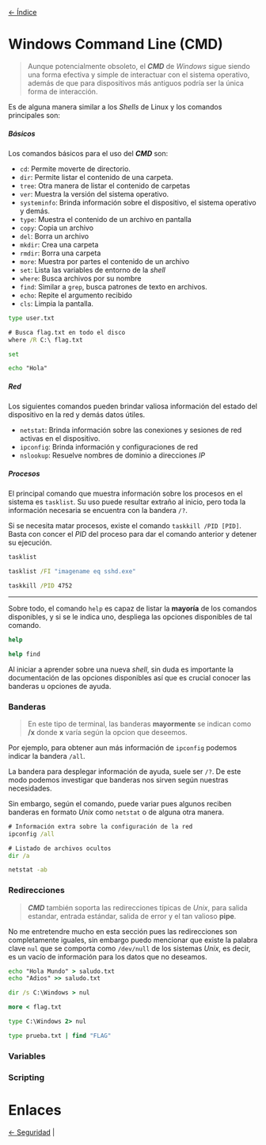 [<- Índice](../SistemasWindows.md)
# Windows Command Line (CMD)

> Aunque potencialmente obsoleto, el ***CMD*** de *Windows* sigue siendo una forma efectiva y simple de interactuar con el sistema operativo, además de que para dispositivos más antiguos podría ser la única forma de interacción.

Es de alguna manera similar a los *Shells* de Linux y los comandos principales son:

##### Básicos

Los comandos básicos para el uso del ***CMD*** son:

- `cd`: Permite moverte de directorio.
- `dir`: Permite listar el contenido de una carpeta.
- `tree`: Otra manera de listar el contenido de carpetas
- `ver`: Muestra la versión del sistema operativo.
- `systeminfo`: Brinda información sobre el dispositivo, el sistema operativo y demás.
- `type`: Muestra el contenido de un archivo en pantalla
- `copy`: Copia un archivo
- `del`: Borra un archivo
- `mkdir`: Crea una carpeta
- `rmdir`: Borra una carpeta
- `more`: Muestra por partes el contenido de un archivo
- `set`: Lista las variables de entorno de la *shell*
- `where`: Busca archivos por su nombre
- `find`: Similar a `grep`, busca patrones de texto en archivos.
- `echo`: Repite el argumento recibido
- `cls`: Limpia la pantalla.

```bat
type user.txt

# Busca flag.txt en todo el disco
where /R C:\ flag.txt

set

echo "Hola"
```

##### Red

Los siguientes comandos pueden brindar valiosa información del estado del dispositivo en la red y demás datos útiles.

- `netstat`: Brinda información sobre las conexiones y sesiones de red activas en el dispositivo.
- `ipconfig`: Brinda información y configuraciones de red
- `nslookup`: Resuelve nombres de dominio a direcciones *IP*

##### Procesos

El principal comando que muestra información sobre los procesos en el sistema es `tasklist`. Su uso puede resultar extraño al inicio, pero toda la información necesaria se encuentra con la bandera `/?`.

Si se necesita matar procesos, existe el comando `taskkill /PID [PID]`. Basta con concer el *PID* del proceso para dar el comando anterior y detener su ejecución.

```bat
tasklist

tasklist /FI "imagename eq sshd.exe"

taskkill /PID 4752
```

---

Sobre todo, el comando `help` es capaz de listar la **mayoría** de los comandos disponibles, y si se le indica uno, despliega las opciones disponibles de tal comando.

```bat
help

help find
```

Al iniciar a aprender sobre una nueva *shell*, sin duda es importante la documentación de las opciones disponibles así que es crucial conocer las banderas u opciones de ayuda.

### Banderas

> En este tipo de terminal, las banderas **mayormente** se indican como **/x** donde **x** varía según la opcion que deseemos.

Por ejemplo, para obtener aun más información de `ipconfig` podemos indicar la bandera `/all`.

La bandera para desplegar información de ayuda, suele ser `/?`. De este modo podemos investigar que banderas nos sirven según nuestras necesidades.

Sin embargo, según el comando, puede variar pues algunos reciben banderas en formato *Unix* como `netstat` o de alguna otra manera.

```bat
# Información extra sobre la configuración de la red
ipconfig /all

# Listado de archivos ocultos
dir /a

netstat -ab
```

### Redirecciones

> ***CMD*** también soporta las redirecciones típicas de *Unix*, para salida estandar, entrada estándar, salida de error y el tan valioso **pipe**.

No me entretendre mucho en esta sección pues las redirecciones son completamente iguales, sin embargo puedo mencionar que existe la palabra clave `nul` que se comporta como `/dev/null` de los sistemas *Unix*, es decir, es un vacío de información para los datos que no deseamos.

```bat
echo "Hola Mundo" > saludo.txt
echo "Adios" >> saludo.txt

dir /s C:\Windows > nul

more < flag.txt

type C:\Windows 2> nul

type prueba.txt | find "FLAG"
```

### Variables

### Scripting

# Enlaces

[<- Seguridad](Seguridad.md) |
